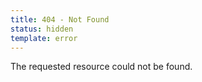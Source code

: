 ```yaml
---
title: 404 - Not Found
status: hidden
template: error
---
```


The requested resource could not be found.
